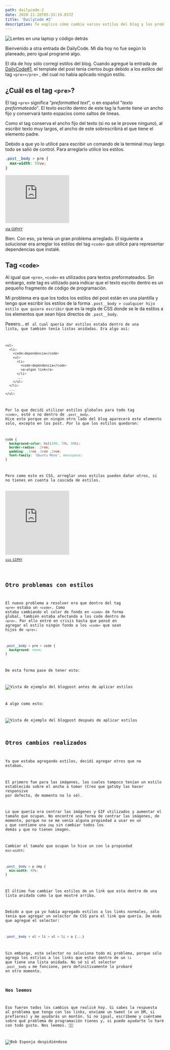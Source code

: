 ```yaml
---
path: dailycode-2
date: 2020-11-26T05:33:19.837Z
title: 'DailyCode #2'
description: Te explico cómo cambie varios estilos del blog y los problemas que encontré
---
```

![Lentes en una laptop y código detrás](/assets/welcome-blog.jpeg)

Bienvenido a otra entrada de DailyCode. Mi día hoy no fue según lo planeado, pero igual programé algo.

El día de hoy sólo corregí estilos del blog. Cuando agregué la entrada de [DailyCode#1](https://juansifontez.netlify.app/blog/dailycode-1/), el template del post tenía ciertos _bugs_ debido a los estilos del tag `<pre></pre>` , del cual no había aplicado ningún estilo.

## ¿Cuál es el tag `<pre>`?

El tag `<pre>` significa “_preformatted text_”, o en español "_texto preformateado_". El texto escrito dentro de este tag la fuente tiene un ancho fijo y conservará tanto espacios como saltos de lineas.

Como el tag conserva el ancho fijo del texto (si no se le provee ninguno), al escribir texto muy largos, el ancho de este sobrescribirá el que tiene el elemento padre.

Debido a que yo lo utilicé para escribir un comando de la terminal muy largo todo se salió de control. Para arreglarlo utilicé los estilos.

```CSS
.post__body > pre {
  max-width: 59vw;
}
```

<div style="width:40%;height:0;padding-bottom:30%;position:relative;"><iframe src="https://giphy.com/embed/1gUWdf8Z8HCxpM8cUR" width="100%" height="100%" style="position:absolute" frameBorder="0" class="giphy-embed" allowFullScreen></iframe></div><small><p><a href="https://giphy.com/gifs/ariana-grande-thank-u-next-you-1gUWdf8Z8HCxpM8cUR">via GIPHY</a></p></small>

Bien. Con eso, ya tenía un gran problema arreglado. El siguiente a solucionar era arreglar los estilos del tag `<code>` que utilicé para representar dependencias que instalé.

## Tag `<code>`

Al igual que `<pre>`, `<code>` es utilizados para textos preformateados. Sin embargo, este tag es utilizado para indicar que el texto escrito dentro es un pequeño fragmento de código de programación.

Mi problema era que los todos los estilos del post están en una plantilla y tengo que escribir los estilos de la forma `.post__body > cualquier hijo estilo que quiera escribir` que es la regla de CSS donde se le da estilos a los elementos que sean hijos directos de `.post__body`.

Peeero... el <code> al cual quería dar estilos estaba dentro de una lista, que también tenía listas anidadas. Era algo así:

```CSS
<ul>
  <li>
    <code>dependencia</code>
    <ul>
      <li>
        <code>dependencia</code>
        <a>algún link</a>
      </li>
      ...
    </ul>
  </li>
  ...
</ul>
```

Por lo que decidí utilizar estilos globales para todo tag `<code>`, esté o no dentro de `.post__body`. Hice esto porque en ningún otro lado del blog aparecerá este elemento solo, excepto en los post. Por lo que los estilos quedaron:

```css
code {
  background-color: hsl(340, 70%, 90%);
  border-radius: .2rem;
  padding: .1rem .3rem .2rem;
  font-family: 'Ubuntu Mono', monospace;
}
```

Pero como esto es CSS, arreglar unos estilos pueden dañar otros, si no tienes en cuenta la cascada de estilos.

<div style="width:40%;height:0;padding-bottom:40%;position:relative;"><iframe src="https://giphy.com/embed/13FrpeVH09Zrb2" width="100%" height="100%" style="position:absolute" frameBorder="0" class="giphy-embed" allowFullScreen></iframe></div><small><p><a href="https://giphy.com/gifs/css-13FrpeVH09Zrb2">via GIPHY</a></p></small>

## Otro problemas con estilos

El nuevo problema a resolver era que dentro del tag `<pre>` estaba un `<code>`. Como estaba cambiando el color de fondo en `<code>` de forma global, también estaba afectando a los code dentro de `<pre>`. Por ello entré en crisis hasta que pensé en agregar el estilo ningún fondo a los `<code>` que sean hijos de `<pre>`:

```css
.post__body > pre > code {
  background: none;
}
```

De esta forma pase de tener esto:

![Vista de ejemplo del blogpost antes de aplicar estilos](https://www.notion.so/image/https%3A%2F%2Fs3-us-west-2.amazonaws.com%2Fsecure.notion-static.com%2F36490fad-2c55-4954-9567-561231a17543%2FUntitled.png?table=block&id=a26b0ae5-8455-4b2a-bb2b-4f3507ea7b74&width=3030&userId=fd87b3a4-d13b-4aae-9095-8690d779fed7&cache=v2)

A algo como esto:

![Vista de ejemplo del blogpost después de aplicar estilos](https://www.notion.so/image/https%3A%2F%2Fs3-us-west-2.amazonaws.com%2Fsecure.notion-static.com%2F50eaf939-93eb-419e-8ee6-918ef21869a3%2FUntitled.png?table=block&id=1e06b8e4-092c-4eae-b8f8-b74558816c8e&width=3030&userId=fd87b3a4-d13b-4aae-9095-8690d779fed7&cache=v2)

## Otros cambios realizados

Ya que estaba agregando estilos, decidí agregar otros que no estaban.

El primero fue para las imágenes, las cuales tampoco tenían un estilo establecido sobre el ancho a tomar (Creo que gatsby las hacer responsive por defecto, de momento no lo sé).

Lo que quería era centrar las imágenes y GIF utilizados y aumentar el tamaño que ocupan. No encontré una forma de centrar las imágenes, de momento, porque no se me venía alguna propiedad a usar en un `p` que contiene una `img` sin cambiar todos los demás `p` que no tienen imagen.

Cambiar el tamaño que ocupan lo hice un con la propiedad `min-width`:

```css
.post__body > p img {
  min-width: 40%;
}
```

El último fue cambiar los estilos de un link que esta dentro de una lista anidada como la que mostré arriba.

Debido a que ya yo había agregado estilos a los links normales, sólo tenía que agregar un selector de CSS para el link que quería. De modo que agregué el selector:

```css
.post__body > ul > li > ul > li > a {...}
```

Sin embargo, este selector no soluciona todo mi problema, porque sólo agrega los estilos a los links que estan dentro de un `li` que tiene una lista anidada. No sé si el selector `.post__body a` me funcione, pero definitivamente lo probaré en otro momento.

### Nos leemos

Eso fueron todos los cambios que realicé hoy. Si sabes la respuesta al problema que tengo con los links, envíame un tweet (o un DM, si prefieres) y me ayudarás un montón. Si no igual, escríbeme y cuéntame sobre qué problema de programación tienes y, si puedo ayudarte lo haré con todo gusto. Nos leemos. 👋🏼

![Bob Esponja despidiéndose](/assets/cya.gif)
